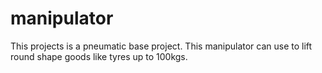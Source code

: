 # manipulator
This projects is a pneumatic base project. This manipulator can use to lift round shape goods like tyres up to 100kgs. 
